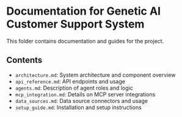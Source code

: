 # Documentation for Genetic AI Customer Support System

This folder contains documentation and guides for the project.

## Contents
- `architecture.md`: System architecture and component overview
- `api_reference.md`: API endpoints and usage
- `agents.md`: Description of agent roles and logic
- `mcp_integration.md`: Details on MCP server integrations
- `data_sources.md`: Data source connectors and usage
- `setup_guide.md`: Installation and setup instructions
